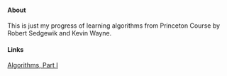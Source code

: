 #### About
This is just my progress of learning algorithms from Princeton Course by Robert Sedgewik and Kevin Wayne.

#### Links
<a href="https://www.coursera.org/learn/algorithms-part1">Algorithms, Part I</a>
